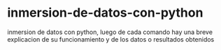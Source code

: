 # inmersion-de-datos-con-python
inmersion de datos con python, luego de cada comando hay una breve explicacion de su funcionamiento y de los datos o resultados obtenidos
